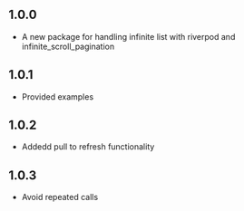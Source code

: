 ## 1.0.0

* A new package for handling infinite list with riverpod and infinite_scroll_pagination

## 1.0.1

* Provided examples

## 1.0.2

* Addedd pull to refresh functionality

## 1.0.3

* Avoid repeated calls